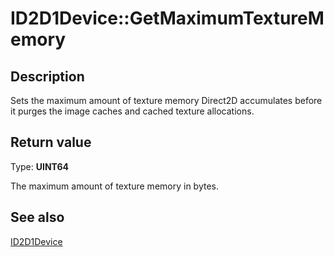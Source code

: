 # ID2D1Device::GetMaximumTextureMemory

## Description

Sets the maximum amount of texture memory Direct2D accumulates before it purges the image caches and cached texture allocations.

## Return value

Type: **UINT64**

The maximum amount of texture memory in bytes.

## See also

[ID2D1Device](https://learn.microsoft.com/windows/desktop/api/d2d1_1/nn-d2d1_1-id2d1device)